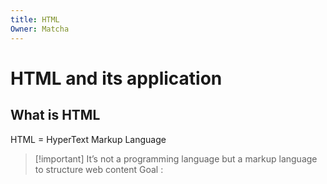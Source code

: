 ```yaml
---
title: HTML
Owner: Matcha
---
```

# HTML and its application
## What is HTML
HTML = HyperText Markup Language

> [!important] It’s not a programming language but a markup language to structure web content
Goal :
